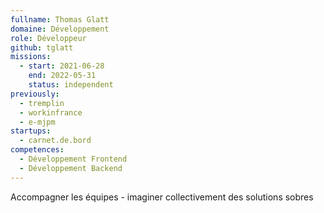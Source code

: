 ```yaml
---
fullname: Thomas Glatt
domaine: Développement
role: Développeur
github: tglatt
missions:
  - start: 2021-06-28
    end: 2022-05-31
    status: independent
previously:
  - tremplin
  - workinfrance
  - e-mjpm
startups:
  - carnet.de.bord
competences:
  - Développement Frontend
  - Développement Backend
---
```

Accompagner les équipes - imaginer collectivement des solutions sobres
